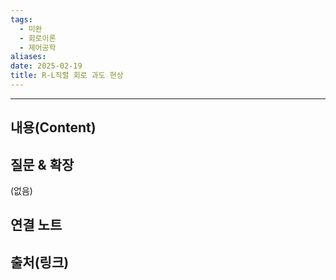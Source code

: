 ```yaml
---
tags:
  - 미완
  - 회로이론
  - 제어공학
aliases: 
date: 2025-02-19
title: R-L직렬 회로 과도 현상
---
```


---

## 내용(Content)


## 질문 & 확장

(없음)

## 연결 노트

## 출처(링크)





